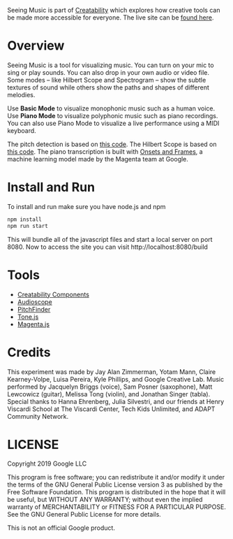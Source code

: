 Seeing Music is part of [Creatability](https://experiments.withgoogle.com/collection/creatability) which explores how creative tools can be made more accessible for everyone. The live site can be [found here](https://creatability.withgoogle.com/seeing-music/).

# Overview

Seeing Music is a tool for visualizing music. You can turn on your mic to sing or play sounds. You can also drop in your own audio or video file. Some modes – like Hilbert Scope and Spectrogram – show the subtle textures of sound while others show the paths and shapes of different melodies.

Use **Basic Mode** to visualize monophonic music such as a human voice. Use **Piano Mode** to visualize polyphonic music such as piano recordings. You can also use Piano Mode to visualize a live performance using a MIDI keyboard.

The pitch detection is based on [this code](https://github.com/peterkhayes/pitchfinder). The Hilbert Scope is based on [this code](https://github.com/conundrumer/audioscope). The piano transcription is built with [Onsets and Frames](https://magenta.tensorflow.org/onsets-frames), a machine learning model made by the Magenta team at Google.

# Install and Run

To install and run make sure you have node.js and npm

```bash
npm install
npm run start
```

This will bundle all of the javascript files and start a local server on port 8080. Now to access the site you can visit http://localhost:8080/build

# Tools

* [Creatability Components](https://github.com/googlecreativelab/creatability-components)
* [Audioscope](https://github.com/conundrumer/audioscope)
* [PitchFinder](https://github.com/peterkhayes/pitchfinder)
* [Tone.js](https://github.com/Tonejs/Tone.js)
* [Magenta.js](https://github.com/tensorflow/magenta-js)

# Credits

This experiment was made by Jay Alan Zimmerman, Yotam Mann, Claire Kearney-Volpe, Luisa Pereira, Kyle Phillips, and Google Creative Lab. Music performed by Jacquelyn Briggs (voice), Sam Posner (saxophone), Matt Lewcowicz (guitar), Melissa Tong (violin), and Jonathan Singer (tabla). Special thanks to Hanna Ehrenberg, Julia Silvestri, and our friends at Henry Viscardi School at The Viscardi Center, Tech Kids Unlimited, and ADAPT Community Network.

# LICENSE

Copyright 2019 Google LLC

This program is free software; you can redistribute it and/or modify it under the terms of the GNU General Public License version 3 as published by the Free Software Foundation. This program is distributed in the hope that it will be useful, but WITHOUT ANY WARRANTY; without even the implied warranty of MERCHANTABILITY or FITNESS FOR A PARTICULAR PURPOSE. See the GNU General Public License for more details.

This is not an official Google product.
